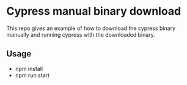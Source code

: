 # Cypress manual binary download

This repo gives an example of how to download the cypress binary manually and running cypress with the downloaded binary.

## Usage

* npm install
* npm run start